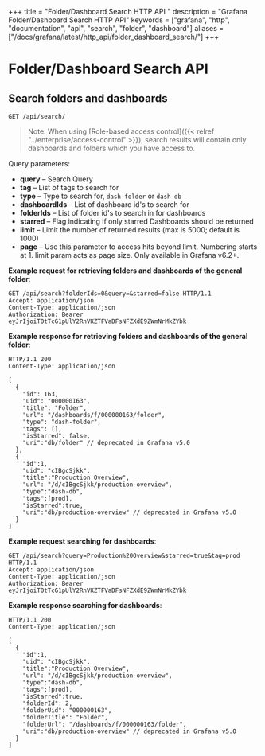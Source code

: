 +++
title = "Folder/Dashboard Search HTTP API "
description = "Grafana Folder/Dashboard Search HTTP API"
keywords = ["grafana", "http", "documentation", "api", "search", "folder", "dashboard"]
aliases = ["/docs/grafana/latest/http_api/folder_dashboard_search/"]
+++

# Folder/Dashboard Search API

## Search folders and dashboards

`GET /api/search/`

> Note: When using [Role-based access control]({{< relref "../enterprise/access-control" >}}), search results will contain only dashboards and folders which you have access to.

Query parameters:

- **query** – Search Query
- **tag** – List of tags to search for
- **type** – Type to search for, `dash-folder` or `dash-db`
- **dashboardIds** – List of dashboard id's to search for
- **folderIds** – List of folder id's to search in for dashboards
- **starred** – Flag indicating if only starred Dashboards should be returned
- **limit** – Limit the number of returned results (max is 5000; default is 1000)
- **page** – Use this parameter to access hits beyond limit. Numbering starts at 1. limit param acts as page size. Only available in Grafana v6.2+.

**Example request for retrieving folders and dashboards of the general folder**:

```http
GET /api/search?folderIds=0&query=&starred=false HTTP/1.1
Accept: application/json
Content-Type: application/json
Authorization: Bearer eyJrIjoiT0tTcG1pUlY2RnVKZTFVaDFsNFZXdE9ZWmNrMkZYbk
```

**Example response for retrieving folders and dashboards of the general folder**:

```http
HTTP/1.1 200
Content-Type: application/json

[
  {
    "id": 163,
    "uid": "000000163",
    "title": "Folder",
    "url": "/dashboards/f/000000163/folder",
    "type": "dash-folder",
    "tags": [],
    "isStarred": false,
    "uri":"db/folder" // deprecated in Grafana v5.0
  },
  {
    "id":1,
    "uid": "cIBgcSjkk",
    "title":"Production Overview",
    "url": "/d/cIBgcSjkk/production-overview",
    "type":"dash-db",
    "tags":[prod],
    "isStarred":true,
    "uri":"db/production-overview" // deprecated in Grafana v5.0
  }
]
```

**Example request searching for dashboards**:

```http
GET /api/search?query=Production%20Overview&starred=true&tag=prod HTTP/1.1
Accept: application/json
Content-Type: application/json
Authorization: Bearer eyJrIjoiT0tTcG1pUlY2RnVKZTFVaDFsNFZXdE9ZWmNrMkZYbk
```

**Example response searching for dashboards**:

```http
HTTP/1.1 200
Content-Type: application/json

[
  {
    "id":1,
    "uid": "cIBgcSjkk",
    "title":"Production Overview",
    "url": "/d/cIBgcSjkk/production-overview",
    "type":"dash-db",
    "tags":[prod],
    "isStarred":true,
    "folderId": 2,
    "folderUid": "000000163",
    "folderTitle": "Folder",
    "folderUrl": "/dashboards/f/000000163/folder",
    "uri":"db/production-overview" // deprecated in Grafana v5.0
  }
]
```
